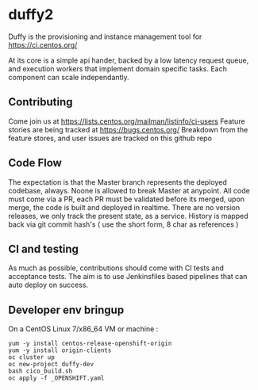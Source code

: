 # duffy2

Duffy is the provisioning and instance management tool for https://ci.centos.org/

At its core is a simple api hander, backed by a low latency request queue, and execution workers that implement domain specific tasks. Each component can scale independantly.

## Contributing 

Come join us at https://lists.centos.org/mailman/listinfo/ci-users 
Feature stories are being tracked at https://bugs.centos.org/ 
Breakdown from the feature stores, and user issues are tracked on this github repo

## Code Flow

The expectation is that the Master branch represents the deployed codebase, always. Noone is allowed to break Master at anypoint. All code must come via a PR, each PR must be validated before its merged, upon merge, the code is built and deployed in realtime. There are no version releases, we only track the present state, as a service. History is mapped back via git commit hash's ( use the short form, 8 char as references )

## CI and testing

As much as possible, contributions should come with CI tests and acceptance tests. The aim is to use Jenkinsfiles based pipelines that can auto deploy on success.

## Developer env bringup

On a CentOS Linux 7/x86_64 VM or machine :

```
yum -y install centos-release-openshift-origin
yum -y install origin-clients
oc cluster up
oc new-project duffy-dev
bash cico_build.sh
oc apply -f _OPENSHIFT.yaml
```
